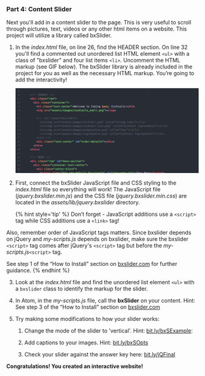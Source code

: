 ### Part 4:  Content Slider

Next you'll add in a content slider to the page.  This is very useful to scroll through pictures, text, videos or any other html items on a website.  This project will utilize a library called bxSlider.

1. In the _index.html_ file, on line 26, find the HEADER section.  On line 32 you'll find a commented out unordered list HTML element `<ul>` with a class of "bxslider" and four list items `<li>`.  Uncomment the HTML markup (see GIF below). The bxSlider library is already included in the project for you as well as the necessary HTML markup.  You’re going to add the interactivity!

   ![](/images/uncomment.gif)

2. First, connect the bxSlider JavaScript file and CSS styling to the _index.html_ file so everything will work!  The JavaScript file (_jquery.bxslider.min.js_) and the CSS file (_jquery.bxslider.min.css_) are located in the _assets/lib/jquery.bxslider_ directory.  

   {% hint style='tip' %}
Don’t forget - JavaScript additions use a `<script>` tag while CSS additions use a `<link>` tag!

Also, remember order of JavaScript tags matters.  Since bxslider depends on jQuery and _my-scripts.js_ depends on bxslider, make sure the bxslider `<script>` tag comes after jQuery's `<script>` tag but before the _my-scripts.js_`<script>` tag.

See step 1 of the “How to Install” section on [bxslider.com](http://bxslider.com) for further guidance.
   {% endhint %}

3. Look at the _index.html_ file and find the unordered list element `<ul>` with a `bxslider` class to identify the markup for the slider.

4. In Atom, in the _my-scripts.js_ file, call the **bxSlider** on your content.  Hint: See step 3 of  the “How to Install” section on [bxslider.com](http://bxslider.com/)

5. Try making some modifications to how your slider works:

   1. Change the mode of the slider to 'vertical'. Hint: [bit.ly/bxSExample](http://bit.ly/bxSExample):
   2. Add captions to your images. Hint: [bit.ly/bxSOpts](http://bit.ly/bxSOpts)

   3. Check your slider against the answer key here: [bit.ly/jQFinal](http://bit.ly/jQFinal)

**Congratulations!  You created an interactive website!**
